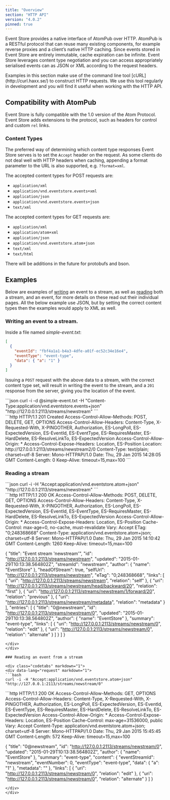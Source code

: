 ```yaml
---
title: "Overview"
section: "HTTP API"
version: "4.0.2"
pinned: true
---
```


Event Store provides a native interface of AtomPub over HTTP. AtomPub is a RESTful protocol that can reuse many existing components, for example reverse proxies and a client’s native HTTP caching. Since events stored in Event Store are entirely immutable, cache expiration can be infinite. Event Store leverages content type negotiation and you can access appropriately serialised events can as JSON or XML according to the request headers.

<span class="note">
Examples in this section make use of the command line tool [cURL](http://curl.haxx.se/) to construct HTTP requests. We use this tool regularly in development and you will find it useful when working with the HTTP API.
</span>

## Compatibility with AtomPub

Event Store is fully compatible with the 1.0 version of the Atom Protocol. Event Store adds extensions to the protocol, such as headers for control and custom `rel` links.

### Content Types

The preferred way of determining which content type responses Event Store serves is to set the `Accept` header on the request. As some clients do not deal well with HTTP headers when caching, appending a format parameter to the URL is also supported, e.g. `?format=xml`.

The accepted content types for POST requests are:

- `application/xml`
- `application/vnd.eventstore.events+xml`
- `application/json`
- `application/vnd.eventstore.events+json`
- `text/xml`

The accepted content types for GET requests are:

- `application/xml`
- `application/atom+xml`
- `application/json`
- `application/vnd.eventstore.atom+json`
- `text/xml`
- `text/html`

There will be additions in the future for protobufs and bson.

## Examples

Below are examples of [writing]({{site.baseurl}}/http-api/writing-to-a-stream) an event to a stream, as well as [reading]({{site.baseurl}}/http-api/reading-streams) both a stream, and an event, for more details on these read out their individual pages. All the below example use JSON, but by setting the correct content types then the examples would apply to XML as well.

### Writing an event to a stream.

Inside a file named _simple-event.txt_:

```json
[
  {
    "eventId": "fbf4a1a1-b4a3-4dfe-a01f-ec52c34e16e4",
    "eventType": "event-type",
    "data": { "a": "1" }
  }
]
```

Issuing a `POST` request with the above data to a stream, with the correct content type set, will result in writing the event to the stream, and a `201` response from the server, giving you the location of the event.

<div class="codetabs" markdown="1">
<div data-lang="request" markdown="1">
```json
curl -i -d @simple-event.txt -H "Content-Type:application/vnd.eventstore.events+json" "http://127.0.0.1:2113/streams/newstream"
```
</div>
<div data-lang="response" markdown="1">
```http
HTTP/1.1 201 Created
Access-Control-Allow-Methods: POST, DELETE, GET, OPTIONS
Access-Control-Allow-Headers: Content-Type, X-Requested-With, X-PINGOTHER, Authorization, ES-LongPoll, ES-ExpectedVersion, ES-EventId, ES-EventType, ES-RequiresMaster, ES-HardDelete, ES-ResolveLinkTo, ES-ExpectedVersion
Access-Control-Allow-Origin: *
Access-Control-Expose-Headers: Location, ES-Position
Location: http://127.0.0.1:2113/streams/newstream2/0
Content-Type: text/plain; charset=utf-8
Server: Mono-HTTPAPI/1.0
Date: Thu, 29 Jan 2015 14:28:05 GMT
Content-Length: 0
Keep-Alive: timeout=15,max=100
```
</div>
</div>

### Reading a stream

<div class="codetabs" markdown="1">
<div data-lang="request" markdown="1">
```json
curl -i -H "Accept:application/vnd.eventstore.atom+json" "http://127.0.0.1:2113/streams/newstream"
```
</div>
<div data-lang="response" markdown="1">
```http
HTTP/1.1 200 OK
Access-Control-Allow-Methods: POST, DELETE, GET, OPTIONS
Access-Control-Allow-Headers: Content-Type, X-Requested-With, X-PINGOTHER, Authorization, ES-LongPoll, ES-ExpectedVersion, ES-EventId, ES-EventType, ES-RequiresMaster, ES-HardDelete, ES-ResolveLinkTo, ES-ExpectedVersion
Access-Control-Allow-Origin: *
Access-Control-Expose-Headers: Location, ES-Position
Cache-Control: max-age=0, no-cache, must-revalidate
Vary: Accept
ETag: "0;248368668"
Content-Type: application/vnd.eventstore.atom+json; charset=utf-8
Server: Mono-HTTPAPI/1.0
Date: Thu, 29 Jan 2015 14:10:42 GMT
Content-Length: 1260
Keep-Alive: timeout=15,max=100

{
  "title": "Event stream 'newstream'",
  "id": "http://127.0.0.1:2113/streams/newstream",
  "updated": "2015-01-29T10:13:38.564802Z",
  "streamId": "newstream",
  "author": {
    "name": "EventStore"
  },
  "headOfStream": true,
  "selfUrl": "http://127.0.0.1:2113/streams/newstream",
  "eTag": "0;248368668",
  "links": [
    {
      "uri": "http://127.0.0.1:2113/streams/newstream",
      "relation": "self"
    },
    {
      "uri": "http://127.0.0.1:2113/streams/newstream/head/backward/20",
      "relation": "first"
    },
    {
      "uri": "http://127.0.0.1:2113/streams/newstream/1/forward/20",
      "relation": "previous"
    },
    {
      "uri": "http://127.0.0.1:2113/streams/newstream/metadata",
      "relation": "metadata"
    }
  ],
  "entries": [
    {
      "title": "0@newstream",
      "id": "http://127.0.0.1:2113/streams/newstream/0",
      "updated": "2015-01-29T10:13:38.564802Z",
      "author": {
        "name": "EventStore"
      },
      "summary": "event-type",
      "links": [
        {
          "uri": "http://127.0.0.1:2113/streams/newstream/0",
          "relation": "edit"
        },
        {
          "uri": "http://127.0.0.1:2113/streams/newstream/0",
          "relation": "alternate"
        }
      ]
    }
  ]
}
```
</div>
</div>

### Reading an event from a stream

<div class="codetabs" markdown="1">
<div data-lang="request" markdown="1">
```bash
curl -i -H "Accept:application/vnd.eventstore.atom+json" "http://127.0.0.1:2113/streams/newstream/0"
```
</div>
<div data-lang="response" markdown="1">
```http
HTTP/1.1 200 OK
Access-Control-Allow-Methods: GET, OPTIONS
Access-Control-Allow-Headers: Content-Type, X-Requested-With, X-PINGOTHER, Authorization, ES-LongPoll, ES-ExpectedVersion, ES-EventId, ES-EventType, ES-RequiresMaster, ES-HardDelete, ES-ResolveLinkTo, ES-ExpectedVersion
Access-Control-Allow-Origin: *
Access-Control-Expose-Headers: Location, ES-Position
Cache-Control: max-age=31536000, public
Vary: Accept
Content-Type: application/vnd.eventstore.atom+json; charset=utf-8
Server: Mono-HTTPAPI/1.0
Date: Thu, 29 Jan 2015 15:45:45 GMT
Content-Length: 572
Keep-Alive: timeout=15,max=100

{
  "title": "0@newstream",
  "id": "http://127.0.0.1:2113/streams/newstream/0",
  "updated": "2015-01-29T10:13:38.564802Z",
  "author": {
    "name": "EventStore"
  },
  "summary": "event-type",
  "content": {
    "eventStreamId": "newstream",
    "eventNumber": 0,
    "eventType": "event-type",
    "data": {
      "a": "1"
    },
    "metadata": ""
  },
  "links": [
    {
      "uri": "http://127.0.0.1:2113/streams/newstream/0",
      "relation": "edit"
    },
    {
      "uri": "http://127.0.0.1:2113/streams/newstream/0",
      "relation": "alternate"
    }
  ]
}
```
</div>
</div>

